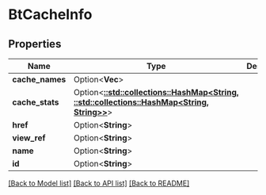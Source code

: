 # BtCacheInfo

## Properties

Name | Type | Description | Notes
------------ | ------------- | ------------- | -------------
**cache_names** | Option<**Vec<String>**> |  | [optional]
**cache_stats** | Option<[**::std::collections::HashMap<String, ::std::collections::HashMap<String, String>>**](map.md)> |  | [optional]
**href** | Option<**String**> |  | [optional]
**view_ref** | Option<**String**> |  | [optional]
**name** | Option<**String**> |  | [optional]
**id** | Option<**String**> |  | [optional]

[[Back to Model list]](../README.md#documentation-for-models) [[Back to API list]](../README.md#documentation-for-api-endpoints) [[Back to README]](../README.md)


